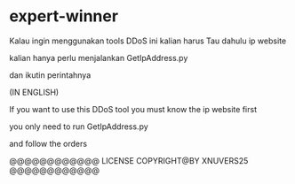 # expert-winner

Kalau ingin menggunakan tools DDoS ini
kalian harus Tau dahulu ip website

kalian hanya perlu menjalankan GetIpAddress.py

dan ikutin perintahnya

(IN ENGLISH)


If you want to use this DDoS tool
you must know the ip website first

you only need to run GetIpAddress.py

and follow the orders

@@@@@@@@@@@@
LICENSE COPYRIGHT@BY XNUVERS25
@@@@@@@@@@@@
